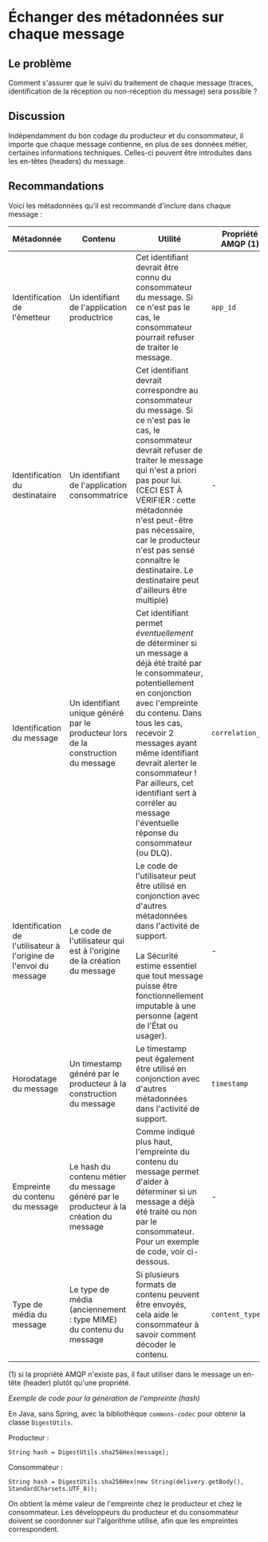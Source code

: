 # Échanger des métadonnées sur chaque message

## Le problème

Comment s'assurer que le suivi du traitement de chaque message (traces, identification de la réception
ou non-réception du message) sera possible ?

## Discussion

Indépendamment du bon codage du producteur et du consommateur, il importe que chaque message contienne,
en plus de ses données métier, certaines informations techniques.
Celles-ci peuvent être introduites dans les en-têtes (headers) du message.

## Recommandations

Voici les métadonnées qu'il est recommandé d'inclure dans chaque message :

| Métadonnée | Contenu | Utilité | Propriété AMQP (1) |
|------------|---------|---------|--------------------|
| Identification de l'émetteur | Un identifiant de l'application productrice | Cet identifiant devrait être connu du consommateur du message. Si ce n'est pas le cas, le consommateur pourrait refuser de traiter le message. | `app_id` |
| Identification du destinataire | Un identifiant de l'application consommatrice | Cet identifiant devrait correspondre au consommateur du message. Si ce n'est pas le cas, le consommateur devrait refuser de traiter le message qui n'est a priori pas pour lui. <br />(CECI EST À VÉRIFIER : cette métadonnée n'est peut-être pas nécessaire, car le producteur n'est pas sensé connaître le destinataire. Le destinataire peut d'ailleurs être multiple) | - |
| Identification du message	| Un identifiant unique généré par le producteur lors de la construction du message | Cet identifiant permet *éventuellement* de déterminer si un message a déjà été traité par le consommateur, potentiellement en conjonction avec l'empreinte du contenu. Dans tous les cas, recevoir 2 messages ayant même identifiant devrait alerter le consommateur ! <br /> Par ailleurs, cet identifiant sert à corréler au message l'éventuelle réponse du consommateur (ou DLQ). | `correlation_id` |
| Identification de l'utilisateur à l'origine de l'envoi du message | Le code de l'utilisateur qui est à l'origine de la création du message | Le code de l'utilisateur peut être utilisé en conjonction avec d'autres métadonnées dans l'activité de support. <br/><br/> La Sécurité estime essentiel que tout message puisse être fonctionnellement imputable à une personne (agent de l'État ou usager). | - |
| Horodatage du message | Un timestamp généré par le producteur à la construction du message | Le timestamp peut également être utilisé en conjonction avec d'autres métadonnées dans l'activité de support. | `timestamp` |
| Empreinte du contenu du message | Le hash du contenu métier du message généré par le producteur à la création du message | Comme indiqué plus haut, l'empreinte du contenu du message permet d'aider à déterminer si un message a déjà été traité ou non par le consommateur. <br /> Pour un exemple de code, voir ci-dessous. | - |
| Type de média du message | Le type de média (anciennement : type MIME) du contenu du message | Si plusieurs formats de contenu peuvent être envoyés, cela aide le consommateur à savoir comment décoder le contenu. | `content_type` |

(1) si la propriété AMQP n'existe pas, il faut utiliser dans le message un en-tête (header) plutôt qu'une 
propriété.


*Exemple de code pour la génération de l'empreinte (hash)*

En Java, sans Spring, avec la bibliothèque `commons-codec` pour obtenir la classe `DigestUtils`.

Producteur :

```
String hash = DigestUtils.sha256Hex(message);
```

Consommateur :

```
String hash = DigestUtils.sha256Hex(new String(delivery.getBody(), StandardCharsets.UTF_8));
```

On obtient la même valeur de l'empreinte chez le producteur et chez le consommateur.
Les développeurs du producteur et du consommateur doivent se coordonner sur l'algorithme utilisé,
afin que les empreintes correspondent.
